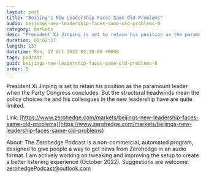 ```yaml
---
layout: post
title: "Beijing's New Leadership Faces Same Old Problems"
audio: beijings-new-leadership-faces-same-old-problems-0
category: markets
desc: "President Xi Jinping is set to retain his position as the paramount leader when the Party Congress concludes. But the structural headwinds mean the policy choices he and his colleagues in the new leadership have are quite limited."
duration: 00:02:37
length: 157
datetime: Mon, 17 Oct 2022 02:10:00 +0000
tags: podcast
guid: beijings-new-leadership-faces-same-old-problems-0
order: 0
---
```

President Xi Jinping is set to retain his position as the paramount leader when the Party Congress concludes. But the structural headwinds mean the policy choices he and his colleagues in the new leadership have are quite limited.

Link: [https://www.zerohedge.com/markets/beijings-new-leadership-faces-same-old-problems](https://www.zerohedge.com/markets/beijings-new-leadership-faces-same-old-problems)

About: The Zerohedge Podcast is a non-commercial, automated program, designed to give people a way to get news from Zerohedge in an audio format.  I am actively working on tweaking and improving the setup to create a better listening experience (October 2022).  Suggestions are welcome: [zerohedgePodcast@outlook.com](mailto:zerohedgePodcast@outlook.com)